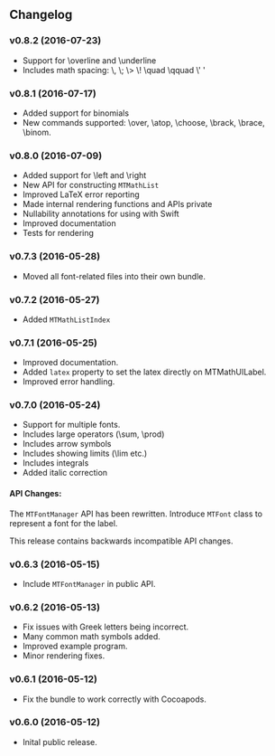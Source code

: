 ## Changelog

### v0.8.2 (2016-07-23)
* Support for \\overline and \\underline
* Includes math spacing: \\, \\; \\> \\! \\quad \\qquad \\' '

### v0.8.1 (2016-07-17)
* Added support for binomials
* New commands supported: \\over, \\atop, \\choose, \\brack, \\brace,
  \\binom.

### v0.8.0 (2016-07-09)
* Added support for \\left and \\right
* New API for constructing `MTMathList`
* Improved LaTeX error reporting
* Made internal rendering functions and APIs private
* Nullability annotations for using with Swift
* Improved documentation
* Tests for rendering

### v0.7.3 (2016-05-28)
* Moved all font-related files into their own bundle.

### v0.7.2 (2016-05-27)
* Added `MTMathListIndex`

### v0.7.1 (2016-05-25)
* Improved documentation.
* Added `latex` property to set the latex directly on MTMathUILabel.
* Improved error handling.

### v0.7.0 (2016-05-24)

* Support for multiple fonts.
* Includes large operators (\\sum, \\prod)
* Includes arrow symbols
* Includes showing limits (\\lim etc.)
* Includes integrals
* Added italic correction

#### API Changes:
The `MTFontManager` API has been rewritten.
Introduce `MTFont` class to represent a font for the label.

This release contains backwards incompatible API changes.

### v0.6.3 (2016-05-15)
* Include `MTFontManager` in public API.

### v0.6.2 (2016-05-13)
* Fix issues with Greek letters being incorrect.
* Many common math symbols added.
* Improved example program.
* Minor rendering fixes.

### v0.6.1 (2016-05-12)
* Fix the bundle to work correctly with Cocoapods.

### v0.6.0 (2016-05-12)
* Inital public release.

